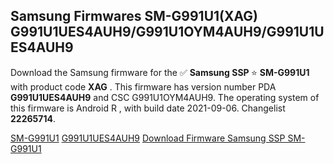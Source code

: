 <h2>Samsung Firmwares SM-G991U1(XAG) G991U1UES4AUH9/G991U1OYM4AUH9/G991U1UES4AUH9</h2>
Download the Samsung firmware for the ✅ <strong>Samsung SSP </strong> ⭐ <strong>SM-G991U1</strong> with product code <strong>XAG</strong> . This firmware has version number PDA <strong>G991U1UES4AUH9</strong> and CSC G991U1OYM4AUH9. The operating system of this firmware is Android R , with build date 2021-09-06. Changelist <strong>22265714</strong>.


[SM-G991U1](https://samfirm.shop/samsung/model/SM-G991U1)
[G991U1UES4AUH9](https://samfirm.shop/samsung/pda/G991U1UES4AUH9)
[Download Firmware Samsung SSP SM-G991U1](https://samfirm.shop/samsung/firmware/452847)
